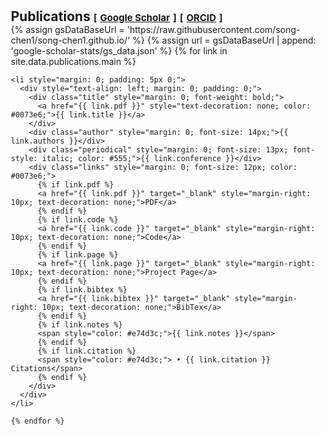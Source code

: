 <h1 id="publications"></h1>

<h2 style="margin: 0; padding-left: 15px;">Publications 
    <temp style="font-size:15px;">[</temp>
    <a href="https://scholar.google.com/citations?user=Bd5il3oAAAAJ&hl=en" target="_blank" style="font-size:15px;">Google Scholar</a>
    <temp style="font-size:15px;">]</temp>
    <temp style="font-size:15px;">[</temp>
    <a href="https://orcid.org/0000-0002-8916-2940" target="_blank" style="font-size:15px;">ORCID</a>
    <temp style="font-size:15px;">]</temp>
</h2>

<div class="publications" style="padding-left: 15px;">
  <ol class="bibliography" style="padding: 0; margin: 0; list-style: none;">
    {% assign gsDataBaseUrl = 'https://raw.githubusercontent.com/song-chen1/song-chen1.github.io/' %}
    {% assign url = gsDataBaseUrl | append: 'google-scholar-stats/gs_data.json' %}
    {% for link in site.data.publications.main %}

    <li style="margin: 0; padding: 5px 0;">
      <div style="text-align: left; margin: 0; padding: 0;">
        <div class="title" style="margin: 0; font-weight: bold;">
          <a href="{{ link.pdf }}" style="text-decoration: none; color: #0073e6;">{{ link.title }}</a>
        </div>
        <div class="author" style="margin: 0; font-size: 14px;">{{ link.authors }}</div>
        <div class="periodical" style="margin: 0; font-size: 13px; font-style: italic; color: #555;">{{ link.conference }}</div>
        <div class="links" style="margin: 0; font-size: 12px; color: #0073e6;">
          {% if link.pdf %} 
          <a href="{{ link.pdf }}" target="_blank" style="margin-right: 10px; text-decoration: none;">PDF</a>
          {% endif %}
          {% if link.code %} 
          <a href="{{ link.code }}" target="_blank" style="margin-right: 10px; text-decoration: none;">Code</a>
          {% endif %}
          {% if link.page %} 
          <a href="{{ link.page }}" target="_blank" style="margin-right: 10px; text-decoration: none;">Project Page</a>
          {% endif %}
          {% if link.bibtex %} 
          <a href="{{ link.bibtex }}" target="_blank" style="margin-right: 10px; text-decoration: none;">BibTex</a>
          {% endif %}
          {% if link.notes %} 
          <span style="color: #e74d3c;">{{ link.notes }}</span>
          {% endif %}
          {% if link.citation %} 
          <span style="color: #e74d3c;"> • {{ link.citation }} Citations</span>
          {% endif %}
        </div>
      </div>
    </li>

    {% endfor %}
  </ol>
</div>
